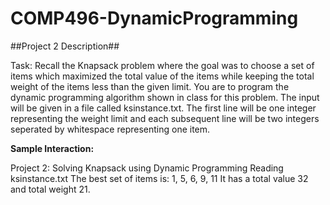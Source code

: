 # COMP496-DynamicProgramming

##Project 2 Description##

Task: Recall the Knapsack problem where the goal was to choose a set of items which maximized the total
value of the items while keeping the total weight of the items less than the given limit. You are to program
the dynamic programming algorithm shown in class for this problem. The input will be given in a file called
ksinstance.txt. The first line will be one integer representing the weight limit and each subsequent line will be
two integers seperated by whitespace representing one item.

**Sample Interaction:**

Project 2: Solving Knapsack using Dynamic Programming
Reading ksinstance.txt
The best set of items is:
1, 5, 6, 9, 11
It has a total value 32 and total weight 21.
